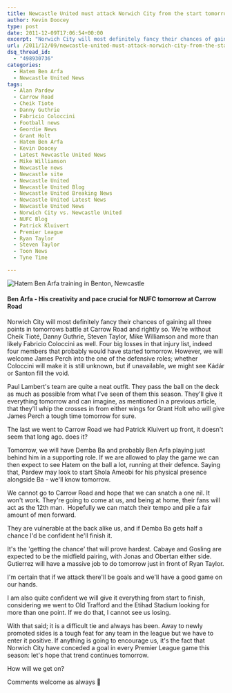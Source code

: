 ```yaml
---
title: Newcastle United must attack Norwich City from the start tomorrow
author: Kevin Doocey
type: post
date: 2011-12-09T17:06:54+00:00
excerpt: "Norwich City will most definitely fancy their chances of gaining all three points in tomorrows battle at Carrow Road and rightly so. We're without Cheik Tioté, Danny Guthrie, Steven Taylor.."
url: /2011/12/09/newcastle-united-must-attack-norwich-city-from-the-start-tomorrow/
dsq_thread_id:
  - "498930736"
categories:
  - Hatem Ben Arfa
  - Newcastle United News
tags:
  - Alan Pardew
  - Carrow Road
  - Cheik Tiote
  - Danny Guthrie
  - Fabricio Coloccini
  - Football news
  - Geordie News
  - Grant Holt
  - Hatem Ben Arfa
  - Kevin Doocey
  - Latest Newcastle United News
  - Mike Williamson
  - Newcastle news
  - Newcastle site
  - Newcastle United
  - Newcastle United Blog
  - Newcastle United Breaking News
  - Newcastle United Latest News
  - Newcastle United News
  - Norwich City vs. Newcastle United
  - NUFC Blog
  - Patrick Kluivert
  - Premier League
  - Ryan Taylor
  - Steven Taylor
  - Toon News
  - Tyne Time

---
```

![Hatem Ben Arfa training in Benton, Newcastle](http://www.tynetime.com/wp-content/uploads/2011/12/Hatem-Ben-Arfa-NUFC.jpg "Hatem-Ben-Arfa-NUFC")

#### Ben Arfa - His creativity and pace crucial for NUFC tomorrow at Carrow Road

Norwich City will most definitely fancy their chances of gaining all three points in tomorrows battle at Carrow Road and rightly so. We're without Cheik Tioté, Danny Guthrie, Steven Taylor, Mike Williamson and more than likely Fabricio Coloccini as well. Four big losses in that injury list, indeed four members that probably would have started tomorrow. However, we will welcome James Perch  into the one of the defensive roles; whether Coloccini will make it is still unknown, but if unavailable, we might see Kádár or Santon fill the void.

Paul Lambert's team are quite a neat outfit. They pass the ball on the deck as much as possible from what I've seen of them this season. They'll give it everything tomorrow and can imagine, as mentioned in a previous article, that they'll whip the crosses in from either wings for Grant Holt who will give James Perch a tough time tomorrow for sure.

The last we went to Carrow Road we had Patrick Kluivert up front, it doesn't seem that long ago. does it?

Tomorrow, we will have Demba Ba and probably Ben Arfa playing just behind him in a supporting role. If we are allowed to play the game we can then expect to see Hatem on the ball a lot, running at their defence. Saying that, Pardew may look to start Shola Ameobi for his physical presence alongside Ba - we'll know tomorrow.

We cannot go to Carrow Road and hope that we can snatch a one nil. It won't work. They're going to come at us, and being at home, their fans will act as the 12th man.  Hopefully we can match their tempo and pile a fair amount of men forward.

They are vulnerable at the back alike us, and if Demba Ba gets half a chance I'd be confident he'll finish it.

It's the 'getting the chance' that will prove hardest. Cabaye and Gosling are expected to be the midfield pairing, with Jonas and Obertan either side. Gutierrez will have a massive job to do tomorrow just in front of Ryan Taylor.

I'm certain that if we attack there'll be goals and we'll have a good game on our hands.

I am also quite confident we will give it everything from start to finish, considering we went to Old Trafford and the Etihad Stadium looking for more than one point. If we do that, I cannot see us losing.

With that said; it is a difficult tie and always has been. Away to newly promoted sides is a tough feat for any team in the league but we have to enter it positive. If anything is going to encourage us, it's the fact that Norwich City have conceded a goal in every Premier League game this season: let's hope that trend continues tomorrow.

How will we get on?

Comments welcome as always 🙂
